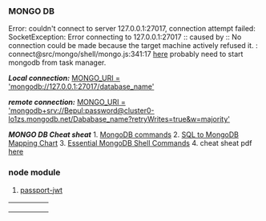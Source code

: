 ### MONGO DB
Error: couldn't connect to server 127.0.0.1:27017, connection attempt failed: SocketException: Error connecting to 127.0.0.1:27017 :: caused by :: No connection could be made because the target machine actively refused it. :
connect@src/mongo/shell/mongo.js:341:17 [here](https://www.youtube.com/watch?v=xgpGmi0EgcA) probably need to start mongodb from task manager.

***Local connection:*** <ins>MONGO_URI = 'mongodb://127.0.0.1:27017/database_name'</ins> 

***remote connection:*** <ins>MONGO_URI = 'mongodb+srv://Bepul:password@cluster0-lo1zs.mongodb.net/Dababase_name?retryWrites=true&w=majority'</ins>

***MONGO DB Cheat sheat*** 1. [MongoDB commands](https://gist.github.com/ondrejsika/ded2a9a22c96cda7098d69b5f158cd8a) 2. [SQL to MongoDB Mapping Chart](https://gist.github.com/aponxi/4380516) 3. [Essential MongoDB Shell Commands](https://www.opentechguides.com/how-to/article/mongodb/118/mongodb-cheatsheat.html) 4. cheat sheat pdf [here](https://github.com/Bepul-Hossain/my-regular-learning/blob/master/assets/pdf/MongoDB-CheatSheet-v1_0.pdf)

### node module
1. [passport-jwt](https://www.npmjs.com/package/passport-jwt)

|   |   |   |   |   |
|---|---|---|---|---|
|   |   |   |   |   |
|   |   |   |   |   |
|   |   |   |   |   |